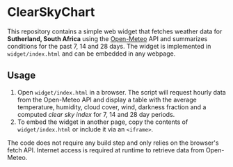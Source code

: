 # ClearSkyChart

This repository contains a simple web widget that fetches weather data for **Sutherland, South Africa** using the [Open-Meteo](https://open-meteo.com/) API and summarizes conditions for the past 7, 14 and 28 days. The widget is implemented in `widget/index.html` and can be embedded in any webpage.

## Usage

1. Open `widget/index.html` in a browser. The script will request hourly data from the Open-Meteo API and display a table with the average temperature, humidity, cloud cover, wind, darkness fraction and a computed *clear sky index* for 7, 14 and 28 day periods.
2. To embed the widget in another page, copy the contents of `widget/index.html` or include it via an `<iframe>`.

The code does not require any build step and only relies on the browser's fetch API. Internet access is required at runtime to retrieve data from Open-Meteo.
